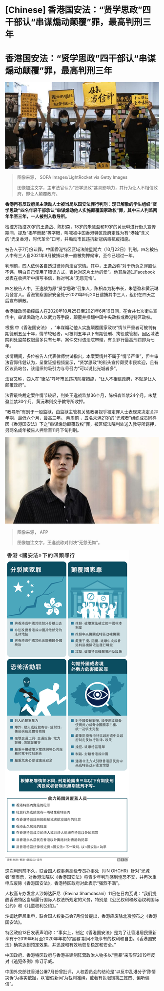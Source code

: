 # [Chinese] 香港国安法：“贤学思政”四干部认“串谋煽动颠覆”罪，最高判刑三年

#  香港国安法：“贤学思政”四干部认“串谋煽动颠覆”罪，最高判刑三年


![香港学生组织“贤学思政”成员在街头宣传政见（11/10/2020）](_127296750_gettyimages-1229016040.jpg)

> 图像来源，  SOPA Images/LightRocket via Getty Images
>
> 图像加注文字，主审法官认为“贤学思政”甚具影响力，其行为让人不相信政府，即让人颠覆政府。

**香港再有反政府民主活动人士被当局以国安法罪行判刑：现已解散的学生组织“贤学思政”四名年轻干部承认“串谋煽动他人实施颠覆国家政权”罪，其中三人判监两年半至三年，一人被判入教导所。**

检控方指控20岁的王逸战、陈枳森，18岁的朱慧盈和19岁的黄沅琳进行街头宣传期间，提及“揭竿而起”等字眼，叫喊被中国香港特区政府定性为有“港独”含义的“光复香港，时代革命”口号，并煽动市民违抗新冠病毒抗疫措施。

被告人于7月份认罪，中国香港特区区域法院星期六（10月22日）判刑。四名被告人中有三人自2021年9月被捕以来一直被拘押候审，至今已超过一年。

判刑前，四人依例各自透过律师向法官求情。其中，王逸战称“对于所负之罪直认不讳，明白自己使用了错误方式，表达对这片土地的爱”。他其后透过Facebook发表在收押所中撰写书信，称对判决“无怨无悔”。

四名被告人中，王逸战为原“贤学思政”召集人，陈枳森为秘书长，朱慧盈和黄沅琳为發言人。香港警察国家安全处于2021年9月20日逮捕其中三人，组织在四天之后宣布解散。

香港律政司指控四人在2020年10月25日至2021年6月16日间，在合共七次街头宣传中，串谋煽动他人以武力等手段，颠覆并推翻中国中央政权或香港特区政权。

根据 中《香港国安法》  ，“串谋煽动他人实施颠覆国家政权”情节严重者可被判有期徒刑五至十年，情节较轻者，可被判五年以下有期徒刑、拘役或管制。因区域法院判处监禁权限最多只有七年，案件交付该法院审理，有关罪行最高刑罚即为七年。

求情期间，多位被告人代表律师尝试指出，本案案情并不属于“情节严重”，但主审法官郭伟健认为，呈堂证据视频显示，“贤学思政”的街头宣传颇受市民欢迎，且有区议员站台，该组织的吸引力与号召力“可以说比光城者多”。

法官又称，四人在“街站”呼吁市民违抗防疫措施，“让人不相信政府，不就是让人颠覆政府”。

法官最终裁定案件情节较轻，判处王逸战监禁36个月，陈枳森监禁24个月，朱慧盈监禁30个月，黄沅琳则交予教导所收押。

“教导所”有别于一般监狱，由监狱主管机关惩教署视乎被定罪人士表现来决定关押年期，最低六个月，最高三年。
 两周前  ，五名未满21岁的“光城者”组织成员同样因《香港国安法》下之“串谋煽动颠覆政权”罪，被区域法院判处送入教导所羁押，另两名成年被告人押后至11月下旬判刑。

![王逸战（资料图片）](_127296752_gettyimages-1234247399-2048.jpg)

> 图像来源，  AFP
>
> 图像加注文字，王逸战称对判决“无怨无悔”。

![图表：《香港国安法》四种罪行](_113284317_hk_security_law_offences_chinese_graph640-nc.png)

这次判刑前不久，联合国人权事务高级专员办事处（UN OHCHR）针对“光城者”案表示，对香港法院以《香港国安法》将青少年判刑感到惶恐不安，并再次重申应废除《香港国安法》，香港特区政府对此表示“强烈不满”。

人权高专办发言人沙姆达萨尼（Ravina Shamdasani）11日在日内瓦说：“我们提醒香港特区当局履行国际人权法所规定的义务，特别是《公民权利和政治权利国际公约》和《儿童权利公约》。”

沙姆达萨尼重申，联合国人权委员会7月份曾提出，香港应废除北京颁布之《香港国安法》。

特区政府13日发表声明称：“事实上，制定《香港国安法》是为了让香港居民重新享有于2019年6月至2020年年初的‘黑暴’期间不能享有的权利和自由。《香港国安法》确实达到预定效果，并迅速和有效地恢复稳定和安全。”

中国政府、香港特区政府与香港亲建制阵营政治人物多以“黑暴”来形容2019年反对《逃犯条例》修订示威。

中国外交部驻香港公署7月份曾批评，人权委员会的结论是“以反中乱港分子‘陈情哭诉’为事实依据，以‘虚假新闻’为裁判准绳，戴著有色眼镜挑三拣四、偏听偏信”。


